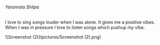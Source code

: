 ###### Yaramala Shilpa

I love to sing songs louder when I was alone. It gives me a positive vibes. When I was in pressure I love to listen songs which pushup my vibe.

![Screenshot (2)](pictures/Screenshot (2).png)